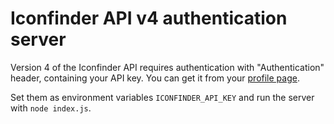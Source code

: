 # Iconfinder API v4 authentication server

Version 4 of the Iconfinder API requires authentication with "Authentication" header, containing your API key. You can get it from your [profile page](https://www.iconfinder.com/account/applications).

Set them as environment variables `ICONFINDER_API_KEY` and run the server with `node index.js`.
